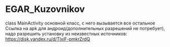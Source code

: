 # EGAR_Kuzovnikov
class MainActivity основной класс, с него вызывается все остальное
Ссылка на apk для андроид(дополнительных разрешений не потребует), надо разрешить установку из неизвестных источников:
https://disk.yandex.ru/d/TlxiF-pmkrZrdQ
